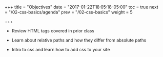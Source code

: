 +++
title = "Objectives"
date = "2017-01-22T18:05:18-05:00"
toc = true
next = "/02-css-basics/agenda"
prev = "/02-css-basics"
weight = 5

+++

- Review HTML tags covered in prior class

- Learn about relative paths and how they differ from absolute paths

- Intro to css and learn how to add css to your site

